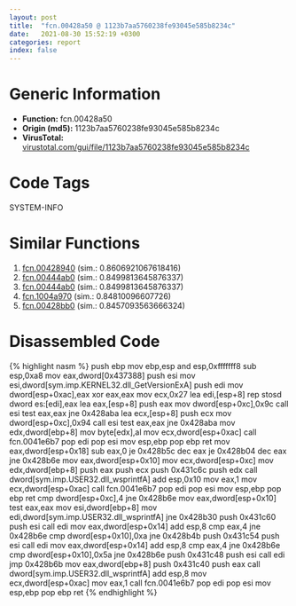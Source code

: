 ```yaml
---
layout: post
title:  "fcn.00428a50 @ 1123b7aa5760238fe93045e585b8234c"
date:   2021-08-30 15:52:19 +0300
categories: report
index: false
---
```


# Generic Information
- **Function:** fcn.00428a50
- **Origin (md5):** 1123b7aa5760238fe93045e585b8234c
- **VirusTotal:** [virustotal.com/gui/file/1123b7aa5760238fe93045e585b8234c][virustotal_ref]

# Code Tags
<span class="tag" id="SYSTEM-INFO">SYSTEM-INFO</span>


# Similar Functions

1. [fcn.00428940][similar_1_ref] (sim.: 0.8606921067618416)
2. [fcn.00444ab0][similar_2_ref] (sim.: 0.8499813645876337)
3. [fcn.00444ab0][similar_3_ref] (sim.: 0.8499813645876337)
4. [fcn.1004a970][similar_4_ref] (sim.: 0.84810096607726)
5. [fcn.00428bb0][similar_5_ref] (sim.: 0.8457093563666324)


# Disassembled Code

{% highlight nasm %}
push ebp
mov ebp,esp
and esp,0xfffffff8
sub esp,0xa8
mov eax,dword[0x437388]
push esi
mov esi,dword[sym.imp.KERNEL32.dll_GetVersionExA]
push edi
mov dword[esp+0xac],eax
xor eax,eax
mov ecx,0x27
lea edi,[esp+8]
rep stosd dword es:[edi],eax
lea eax,[esp+8]
push eax
mov dword[esp+0xc],0x9c
call esi
test eax,eax
jne 0x428aba
lea ecx,[esp+8]
push ecx
mov dword[esp+0xc],0x94
call esi
test eax,eax
jne 0x428aba
mov edx,dword[ebp+8]
mov byte[edx],al
mov ecx,dword[esp+0xac]
call fcn.0041e6b7
pop edi
pop esi
mov esp,ebp
pop ebp
ret 
mov eax,dword[esp+0x18]
sub eax,0
je 0x428b5c
dec eax
je 0x428b04
dec eax
jne 0x428b6e
mov eax,dword[esp+0x10]
mov ecx,dword[esp+0xc]
mov edx,dword[ebp+8]
push eax
push ecx
push 0x431c6c
push edx
call dword[sym.imp.USER32.dll_wsprintfA]
add esp,0x10
mov eax,1
mov ecx,dword[esp+0xac]
call fcn.0041e6b7
pop edi
pop esi
mov esp,ebp
pop ebp
ret 
cmp dword[esp+0xc],4
jne 0x428b6e
mov eax,dword[esp+0x10]
test eax,eax
mov esi,dword[ebp+8]
mov edi,dword[sym.imp.USER32.dll_wsprintfA]
jne 0x428b30
push 0x431c60
push esi
call edi
mov eax,dword[esp+0x14]
add esp,8
cmp eax,4
jne 0x428b6e
cmp dword[esp+0x10],0xa
jne 0x428b4b
push 0x431c54
push esi
call edi
mov eax,dword[esp+0x14]
add esp,8
cmp eax,4
jne 0x428b6e
cmp dword[esp+0x10],0x5a
jne 0x428b6e
push 0x431c48
push esi
call edi
jmp 0x428b6b
mov eax,dword[ebp+8]
push 0x431c40
push eax
call dword[sym.imp.USER32.dll_wsprintfA]
add esp,8
mov ecx,dword[esp+0xac]
mov eax,1
call fcn.0041e6b7
pop edi
pop esi
mov esp,ebp
pop ebp
ret 
{% endhighlight %}


[similar_1_ref]: /report/fcn.00428940@1123b7aa5760238fe93045e585b8234c
[similar_2_ref]: /report/fcn.00444ab0@4fe6510221c33bf023f6abed461fc13f
[similar_3_ref]: /report/fcn.00444ab0@ec199daf84c7d2c754bb8d013dd4880e
[similar_4_ref]: /report/fcn.1004a970@2585b133c2e70968905cce13b1fc2654
[similar_5_ref]: /report/fcn.00428bb0@e2ba7f10eb234338a49853c34d7d9c56
[virustotal_ref]: https://www.virustotal.com/gui/file/1123b7aa5760238fe93045e585b8234c
